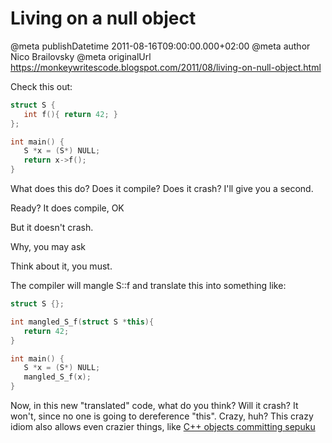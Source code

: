 # Living on a null object

@meta publishDatetime 2011-08-16T09:00:00.000+02:00
@meta author Nico Brailovsky
@meta originalUrl https://monkeywritescode.blogspot.com/2011/08/living-on-null-object.html

Check this out:

```c++
struct S {
   int f(){ return 42; }
};

int main() {
   S *x = (S*) NULL;
   return x->f();
}
```

What does this do? Does it compile? Does it crash? I'll give you a second.

Ready? It does compile, OK

But it doesn't crash.

Why, you may ask

Think about it, you must.

The compiler will mangle S::f and translate this into something like:

```c++
struct S {};

int mangled_S_f(struct S *this){
   return 42;
}

int main() {
   S *x = (S*) NULL;
   mangled_S_f(x);
}
```

Now, in this new "translated" code, what do you think? Will it crash? It won't, since no one is going to dereference "this". Crazy, huh? This crazy idiom also allows even crazier things, like [C++ objects committing sepuku](/md_blog/2011/0404_NewsflashCobjectcommitssepuku.md)

